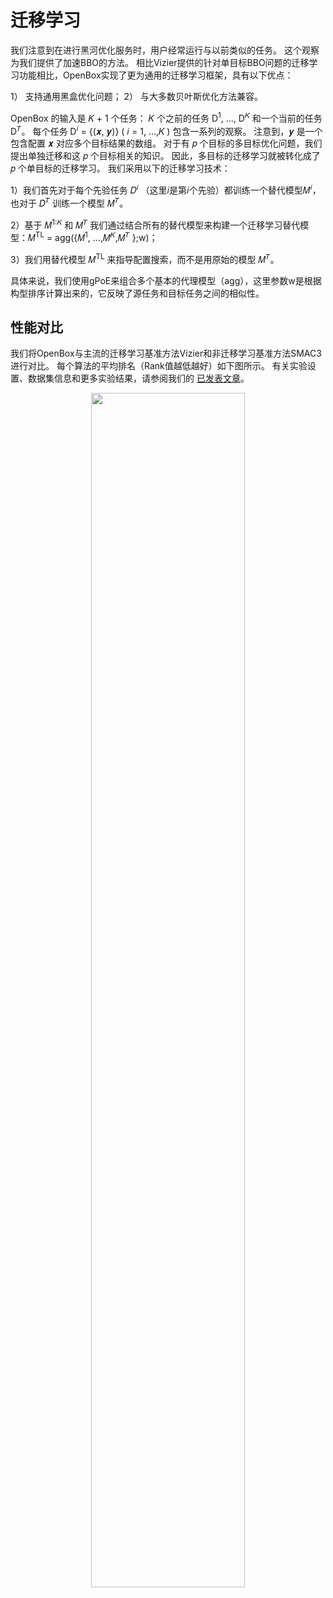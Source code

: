 # 迁移学习


我们注意到在进行黑河优化服务时，用户经常运行与以前类似的任务。
这个观察为我们提供了加速BBO的方法。
相比Vizier提供的针对单目标BBO问题的迁移学习功能相比，OpenBox实现了更为通用的迁移学习框架，具有以下优点：


1） 支持通用黑盒优化问题；
2） 与大多数贝叶斯优化方法兼容。

OpenBox 的输入是 𝐾 + 1 个任务： 𝐾 个之前的任务 D<sup>1</sup>, ...,
D<sup>𝐾</sup> 和一个当前的任务 D<sup>𝑇</sup>。
每个任务 D<sup>𝑖</sup> = {(𝒙, 𝒚)} ( 𝑖 = 1, ...,𝐾 )  包含一系列的观察。
注意到，𝒚 是一个包含配置 𝒙 对应多个目标结果的数组。
对于有 𝑝 个目标的多目标优化问题，我们提出单独迁移和这 𝑝 个目标相关的知识。
因此，多目标的迁移学习就被转化成了 𝑝 个单目标的迁移学习。
我们采用以下的迁移学习技术：

1）我们首先对于每个先验任务 𝐷<sup>𝑖</sup> （这里𝑖是第𝑖个先验）都训练一个替代模型𝑀<sup>𝑖</sup>，也对于 𝐷<sup>𝑇</sup> 训练一个模型 𝑀<sup>𝑇</sup>。

2）基于 𝑀<sup>1:𝐾</sup> 和 𝑀<sup>𝑇</sup> 我们通过结合所有的替代模型来构建一个迁移学习替代模型：𝑀<sup>TL</sup> = agg({𝑀<sup>1</sup>, ...,𝑀<sup>𝐾</sup>,𝑀<sup>𝑇</sup> };w)；

3）我们用替代模型 𝑀<sup>TL</sup> 来指导配置搜索，而不是用原始的模型 𝑀<sup>𝑇</sup>。

具体来说，我们使用gPoE来组合多个基本的代理模型（agg），这里参数w是根据构型排序计算出来的，它反映了源任务和目标任务之间的相似性。


## 性能对比
我们将OpenBox与主流的迁移学习基准方法Vizier和非迁移学习基准方法SMAC3进行对比。
每个算法的平均排名（Rank值越低越好）如下图所示。
有关实验设置、数据集信息和更多实验结果，请参阅我们的 [已发表文章]()。


<p align="center">
<img src="https://raw.githubusercontent.com/thomas-young-2013/open-box/master/docs/imgs/tl_lightgbm_75_rank_result.svg" width="70%">
</p>

